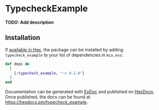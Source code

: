 # TypecheckExample

**TODO: Add description**

## Installation

If [available in Hex](https://hex.pm/docs/publish), the package can be installed
by adding `typecheck_example` to your list of dependencies in `mix.exs`:

```elixir
def deps do
  [
    {:typecheck_example, "~> 0.1.0"}
  ]
end
```

Documentation can be generated with [ExDoc](https://github.com/elixir-lang/ex_doc)
and published on [HexDocs](https://hexdocs.pm). Once published, the docs can
be found at <https://hexdocs.pm/typecheck_example>.

